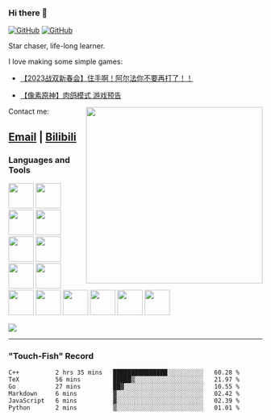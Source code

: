 ### Hi there 👋

[![GitHub](https://img.shields.io/github/followers/Okabe-Rintarou-0?style=social)](https://github.com/Okabe-Rintarou-0) [![GitHub](https://img.shields.io/github/stars/Okabe-Rintarou-0?style=social)](https://github.com/Okabe-Rintarou-0)

Star chaser, life-long learner.

I love making some simple games:

+ [【2023战双新春会】住手啊！阿尔法你不要再打了！！](https://www.bilibili.com/video/BV1GG4y127S1/?spm_id_from=333.999.0.0)

+ [【像素原神】肉鸽模式 游戏预告](https://www.bilibili.com/video/BV13v411g7zv/?spm_id_from=333.337.search-card.all.click)

<img src="https://little.kylerconway.com/images/golang-what.gif" width="350" align="right"/>

Contact me:

[Email](mailto:923048992@sjtu.edu.cn) | [Bilibili](https://space.bilibili.com/5200237)
----

### Languages and Tools

<code><img height="50" src="https://github.com/yurijserrano/Github-Profile-Readme-Logos/blob/master/programming%20languages/c%2B%2B.svg"></code>
<code><img height="50" src="https://raw.githubusercontent.com/yurijserrano/Github-Profile-Readme-Logos/df5bacba92a025537970ad7ad34a1c54e1aa6869/programming%20languages/c.svg"></code>
<code><img height="50" src="https://raw.githubusercontent.com/yurijserrano/Github-Profile-Readme-Logos/df5bacba92a025537970ad7ad34a1c54e1aa6869/programming%20languages/go.svg"></code>
<code><img height="50" src="https://raw.githubusercontent.com/yurijserrano/Github-Profile-Readme-Logos/df5bacba92a025537970ad7ad34a1c54e1aa6869/programming%20languages/java.svg"></code>
<code><img height="50" src="https://raw.githubusercontent.com/yurijserrano/Github-Profile-Readme-Logos/df5bacba92a025537970ad7ad34a1c54e1aa6869/programming%20languages/python.svg"></code>
<code><img height="50" src="https://github.com/yurijserrano/Github-Profile-Readme-Logos/blob/master/programming%20languages/javascript.svg"></code>
<code><img height="50" src="https://raw.githubusercontent.com/yurijserrano/Github-Profile-Readme-Logos/df5bacba92a025537970ad7ad34a1c54e1aa6869/programming%20languages/c%23.svg"></code>
<code><img height="50" src="https://raw.githubusercontent.com/yurijserrano/Github-Profile-Readme-Logos/df5bacba92a025537970ad7ad34a1c54e1aa6869/databases/mysql.svg"></code>
<code><img height="50" src="https://raw.githubusercontent.com/yurijserrano/Github-Profile-Readme-Logos/df5bacba92a025537970ad7ad34a1c54e1aa6869/frameworks/react.svg"></code>
<code><img height="50" src="https://raw.githubusercontent.com/yurijserrano/Github-Profile-Readme-Logos/df5bacba92a025537970ad7ad34a1c54e1aa6869/frameworks/spring.svg"></code>
<code><img height="50" src="https://raw.githubusercontent.com/yurijserrano/Github-Profile-Readme-Logos/df5bacba92a025537970ad7ad34a1c54e1aa6869/cloud/docker.svg"></code>
<code><img height="50" src="https://github.com/yurijserrano/Github-Profile-Readme-Logos/blob/master/tools/unity.png?raw=true"></code>
<code><img height="50" src="https://raw.githubusercontent.com/yurijserrano/Github-Profile-Readme-Logos/f994c418a134b58c4aec11152f6a4a33fa89da26/programming%20languages/dart.svg"></code>
<code><img height="50" src="https://www.vectorlogo.zone/logos/pytorch/pytorch-icon.svg"></code>

![](https://github-readme-stats.vercel.app/api/top-langs/?username=Okabe-Rintarou-0&layout=compact&langs_count=12&hide=makefile,tex,perl,shell)

----
### "Touch-Fish" Record


<!--START_SECTION:waka-->

```text
C++          2 hrs 35 mins   ███████████████░░░░░░░░░░   60.28 %
TeX          56 mins         █████▒░░░░░░░░░░░░░░░░░░░   21.97 %
Go           27 mins         ██▓░░░░░░░░░░░░░░░░░░░░░░   10.55 %
Markdown     6 mins          ▓░░░░░░░░░░░░░░░░░░░░░░░░   02.42 %
JavaScript   6 mins          ▓░░░░░░░░░░░░░░░░░░░░░░░░   02.39 %
Python       2 mins          ▒░░░░░░░░░░░░░░░░░░░░░░░░   01.01 %
```

<!--END_SECTION:waka-->


